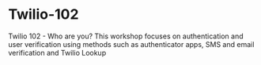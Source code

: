 # Twilio-102
Twilio 102 - Who are you? This workshop focuses on authentication and user verification using methods such as authenticator apps, SMS and email verification and Twilio Lookup
